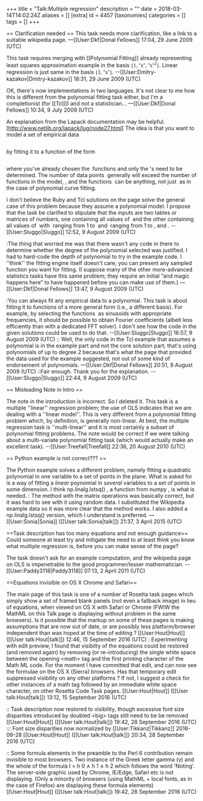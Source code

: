 +++
title = "Talk:Multiple regression"
description = ""
date = 2018-03-14T14:02:24Z
aliases = []
[extra]
id = 4457
[taxonomies]
categories = []
tags = []
+++

== Clarification needed ==
This task needs more clarification, like a link to a suitable wikipedia page. —[[User:Dkf|Donal Fellows]] 17:04, 29 June 2009 (UTC)

This task requires merging with [[Polynomial Fitting]] already representing least squares approximation example in the basis <span style="font-family: serif">{1, ''x'', ''x''<sup>2</sup>}</span>. Linear regression is just same in the basis <span style="font-family: serif">{1, ''x''}</span>. --[[User:Dmitry-kazakov|Dmitry-kazakov]] 18:31, 29 June 2009 (UTC)

OK, there's now implementations in two languages. It's not clear to me how this is different from the polynomial fitting task either, but I'm a completionist (for [[Tcl]]) and not a statistician... —[[User:Dkf|Donal Fellows]] 10:34, 9 July 2009 (UTC)

An explanation from the Lapack documentation may be helpful. [http://www.netlib.org/lapack/lug/node27.html]
The idea is that you want to model a set of empirical data

<math>\{(x_1,F(x_1))\dots (x_m,F(x_m))\}</math> 

by fitting it to a function of the form

<math> \hat{F}(x) = \sum_{i=1}^n\beta_i f_i(x)</math>

where you've already chosen the <math>f_i</math> functions
and only the <math>\beta</math>'s need to be determined.
The number of data points <math>m</math> generally will
exceed the number of functions in the model, <math>n</math>,
and the functions <math>f_i</math> can be anything, not just <math>x^i</math>
as in the case of polynomial curve fitting.

I don't believe the Ruby and Tcl solutions on the page solve the general case of this problem
because they assume a polynomial model. I propose that the task be clarified
to stipulate that the inputs are two tables or matrices of numbers, one containing all values of
<math>f_j(x_i)</math> and the other containing all values of <math>F(x_i)</math>
with <math>i</math> ranging from 1 to <math>m</math> and <math>j</math> ranging from
1 to <math>n</math>, and <math>m>n</math>. --[[User:Sluggo|Sluggo]] 12:52, 9 August 2009 (UTC)

:The thing that worried me was that there wasn't any code in there to determine whether the degree of the polynomial selected was justified. I had to hard-code the depth of polynomial to try in the example code. I ''think'' the fitting engine itself doesn't care; you can present any sampled function you want for fitting. (I suppose many of the other more-advanced statistics tasks have this same problem; they require an initial “and magic happens here” to have happened before you can make use of them.) —[[User:Dkf|Donal Fellows]] 13:47, 9 August 2009 (UTC)

:You can always fit any empirical data to a polynomial. This task is about fitting it to functions of a more general form (i.e., a different basis). For example, by selecting the functions <math>f_i</math> as sinusoids with appropriate frequencies, it should be possible to obtain Fourier coefficients (albeit less efficiently than with a dedicated FFT solver). I don't see how the code in the given solutions could be used to do that. --[[User:Sluggo|Sluggo]] 16:57, 9 August 2009 (UTC)
:: Well, the only code in the Tcl example that assumes a polynomial is in the example part and not the core solution part; that's using polynomials of up to degree 2 because that's what the page that provided the data used for the example suggested, not out of some kind of endorsement of polynomials. —[[User:Dkf|Donal Fellows]] 20:51, 9 August 2009 (UTC)
::Fair enough. Thank you for the explanation. --[[User:Sluggo|Sluggo]] 22:44, 9 August 2009 (UTC)

== Misleading Note in Intro ==

The note in the introduction is incorrect. So I deleted it. This task is a multiple ''linear'' regression problem; the use of OLS indicates that we are dealing with a ''linear model''. This is very different from a polynomial fitting problem which, by definition, is generally non-linear. At best, the multiple regression task is ''multi-linear'' and it is most certainly a subset of polynomial fitting problems. The note would be correct if we were talking about a multi-variate polynomial fitting task (which would actually make an excellent task). --[[User:Treefall|Treefall]] 22:36, 20 August 2010 (UTC)

== Python example is not correct??? ==

The Python example solves a different problem, namely fitting a quadratic polynomial in one variable to a set of points in the plane. What is asked for is a way of fitting a _linear_ poynomial in _several_ variables to a set of points in some dimension. I think np.linalg.lstsq() , a function from numpy , is what is needed.
: The method with the matrix operations was basically correct, but it was hard to see with it using random data.  I substituted the Wikipedia example data so it was more clear that the method works.  I also added a np.linalg.lstsq() version, which I understand is preferred.  &mdash;[[User:Sonia|Sonia]] ([[User talk:Sonia|talk]]) 21:37, 3 April 2015 (UTC)

==Task description has too many equations and not enough guidance==
Could someone at least try and mitigate the need to at least think you know what multiple regression is, before you can make sense of the page?

The task doesn't ask for an example computation, and the wikipedia page on OLS is impenetrable to the good programmer/lesser mathematician. --[[User:Paddy3118|Paddy3118]] 07:13, 2 April 2011 (UTC)

==Equations invisible on OS X Chrome and Safari==

The main page of this task is one of a number of Rosetta task pages which simply show a set of framed blank panels (not even a fallback image) in lieu of equations, when viewed on OS X with Safari or Chrome (FWIW the MathML on this Talk page is displaying without problem in the same browsers).
Is it possible that the markup on some of these pages is making assumptions that are now out of date, or are possibly less platform/browser independent than was hoped at the time of editing ?  [[User:Hout|Hout]] ([[User talk:Hout|talk]]) 12:46, 15 September 2016 (UTC)
: Experimenting with edit preview, I found that visibilty of the equations could be restored (and removed again) by removing (or re-introducing) the single white space between the opening &lt;math&gt; tag and the first printing character of the Math ML code. For the moment I have committed that edit, and can now see the formulae on the OS X (Sierra) browsers. Has that temporary edit suppressed visibility on any other platforms ? If not, I suggest a check for other instances of a math tag followed by an immediate white space character, on other Rosetta Code Task pages.  [[User:Hout|Hout]] ([[User talk:Hout|talk]]) 13:12, 15 September 2016 (UTC)

:: Task description now restored to visibility, though excessive font size disparities introduced by doubled &lt;big&gt; tags still need to be be removed [[User:Hout|Hout]] ([[User talk:Hout|talk]]) 19:42, 28 September 2016 (UTC)
::: Font size disparities now normalized by [[User:Tikkanz|Tikkanz]] 2016-09-28 [[User:Hout|Hout]] ([[User talk:Hout|talk]]) 20:34, 28 September 2016 (UTC)

:: Some formula elements in the preamble to the Perl 6 contribution remain invisible to most browsers. Two instance of the Greek letter gamma (γ) and the whole of the formula  I = h 0 ∧ h 1 ∧ h 2 which follows the word 'Noting'.  The server-side graphic used by Chrome, IE/Edge, Safari etc is not displaying. (Only a minority of browsers (using MathML + local fonts, as in the case of Firefox) are displaying these formula elements) [[User:Hout|Hout]] ([[User talk:Hout|talk]]) 19:42, 28 September 2016 (UTC)
